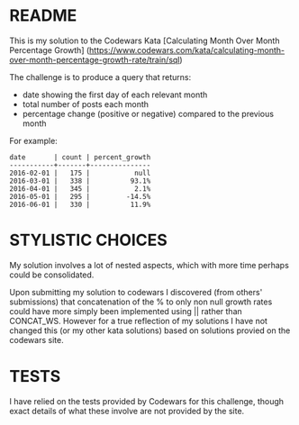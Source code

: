 # README

This is my solution to the Codewars Kata [Calculating Month Over Month Percentage Growth]
(https://www.codewars.com/kata/calculating-month-over-month-percentage-growth-rate/train/sql)

The challenge is to produce a query that returns:

- date showing the first day of each relevant month
- total number of posts each month
- percentage change (positive or negative) compared to the previous month

For example:

    date       | count | percent_growth
    -----------+-------+---------------
    2016-02-01 |   175 |           null
    2016-03-01 |   338 |          93.1%
    2016-04-01 |   345 |           2.1%
    2016-05-01 |   295 |         -14.5%
    2016-06-01 |   330 |          11.9%


# STYLISTIC CHOICES

My solution involves a lot of nested aspects, which with more time perhaps could be
consolidated.

Upon submitting my solution to codewars I discovered (from others' submissions)
that concatenation of the % to only non null growth rates could have more simply
been implemented using || rather than CONCAT_WS. However for a true reflection of my
solutions I have not changed this (or my other kata solutions) based on solutions
provied on the codewars site.


# TESTS

I have relied on the tests provided by Codewars for this challenge, though exact
details of what these involve are not provided by the site.
